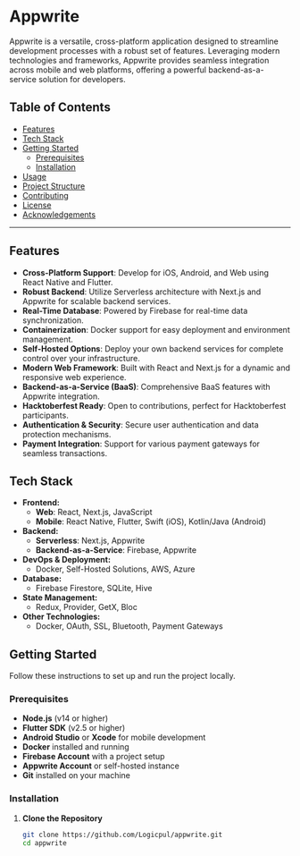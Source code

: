 # Appwrite

Appwrite is a versatile, cross-platform application designed to streamline development processes with a robust set of features. Leveraging modern technologies and frameworks, Appwrite provides seamless integration across mobile and web platforms, offering a powerful backend-as-a-service solution for developers.

## Table of Contents

- [Features](#features)
- [Tech Stack](#tech-stack)
- [Getting Started](#getting-started)
  - [Prerequisites](#prerequisites)
  - [Installation](#installation)
- [Usage](#usage)
- [Project Structure](#project-structure)
- [Contributing](#contributing)
- [License](#license)
- [Acknowledgements](#acknowledgements)

---

## Features

- **Cross-Platform Support**: Develop for iOS, Android, and Web using React Native and Flutter.
- **Robust Backend**: Utilize Serverless architecture with Next.js and Appwrite for scalable backend services.
- **Real-Time Database**: Powered by Firebase for real-time data synchronization.
- **Containerization**: Docker support for easy deployment and environment management.
- **Self-Hosted Options**: Deploy your own backend services for complete control over your infrastructure.
- **Modern Web Framework**: Built with React and Next.js for a dynamic and responsive web experience.
- **Backend-as-a-Service (BaaS)**: Comprehensive BaaS features with Appwrite integration.
- **Hacktoberfest Ready**: Open to contributions, perfect for Hacktoberfest participants.
- **Authentication & Security**: Secure user authentication and data protection mechanisms.
- **Payment Integration**: Support for various payment gateways for seamless transactions.

## Tech Stack

- **Frontend:**
  - **Web**: React, Next.js, JavaScript
  - **Mobile**: React Native, Flutter, Swift (iOS), Kotlin/Java (Android)
- **Backend:**
  - **Serverless**: Next.js, Appwrite
  - **Backend-as-a-Service**: Firebase, Appwrite
- **DevOps & Deployment:**
  - Docker, Self-Hosted Solutions, AWS, Azure
- **Database:**
  - Firebase Firestore, SQLite, Hive
- **State Management:**
  - Redux, Provider, GetX, Bloc
- **Other Technologies:**
  - Docker, OAuth, SSL, Bluetooth, Payment Gateways

## Getting Started

Follow these instructions to set up and run the project locally.

### Prerequisites

- **Node.js** (v14 or higher)
- **Flutter SDK** (v2.5 or higher)
- **Android Studio** or **Xcode** for mobile development
- **Docker** installed and running
- **Firebase Account** with a project setup
- **Appwrite Account** or self-hosted instance
- **Git** installed on your machine

### Installation

1. **Clone the Repository**
   ```bash
   git clone https://github.com/Logicpul/appwrite.git
   cd appwrite
